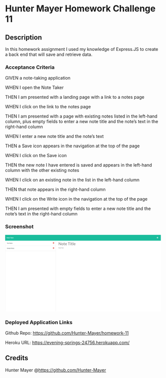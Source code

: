 # Hunter Mayer Homework Challenge 11

## Description
In this homework assignment I used my knowledge of Express.JS to create a back end that will save and retrieve data. 

### Acceptance Criteria
GIVEN a note-taking application

WHEN I open the Note Taker

THEN I am presented with a landing page with a link to a notes page

WHEN I click on the link to the notes page

THEN I am presented with a page with existing notes listed in the left-hand column, plus empty fields to enter a new note title and the note’s text in the right-hand column

WHEN I enter a new note title and the note’s text

THEN a Save icon appears in the navigation at the top of the page

WHEN I click on the Save icon

THEN the new note I have entered is saved and appears in the left-hand column with the other existing notes

WHEN I click on an existing note in the list in the left-hand column

THEN that note appears in the right-hand column

WHEN I click on the Write icon in the navigation at the top of the page

THEN I am presented with empty fields to enter a new note title and the note’s text in the right-hand column

### Screenshot

![screenshot](/images/screencapture-localhost-3001-notes-2022-11-16-13_48_23.png)



### Deployed Application Links

Github Repo: https://github.com/Hunter-Mayer/homework-11

Heroku URL: https://evening-springs-24756.herokuapp.com/

## Credits

Hunter Mayer @https://github.com/Hunter-Mayer
